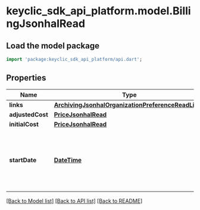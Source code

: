# keyclic_sdk_api_platform.model.BillingJsonhalRead

## Load the model package
```dart
import 'package:keyclic_sdk_api_platform/api.dart';
```

## Properties
Name | Type | Description | Notes
------------ | ------------- | ------------- | -------------
**links** | [**ArchivingJsonhalOrganizationPreferenceReadLinks**](ArchivingJsonhalOrganizationPreferenceReadLinks.md) |  | [optional] 
**adjustedCost** | [**PriceJsonhalRead**](PriceJsonhalRead.md) |  | [optional] 
**initialCost** | [**PriceJsonhalRead**](PriceJsonhalRead.md) |  | [optional] 
**startDate** | [**DateTime**](DateTime.md) | The start date of the billing cycle for the customer's account, in ISO 8601 format. | [optional] 

[[Back to Model list]](../README.md#documentation-for-models) [[Back to API list]](../README.md#documentation-for-api-endpoints) [[Back to README]](../README.md)


